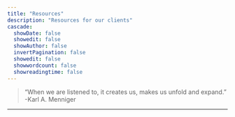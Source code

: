 ```yaml
---
title: "Resources"
description: "Resources for our clients"
cascade:
  showDate: false
  showedit: false
  showAuthor: false
  invertPagination: false
  showedit: false
  showwordcount: false
  showreadingtime: false
---
```


> “When we are listened to, it creates us, makes us unfold and expand.” <br />
> -Karl A. Menniger

---
